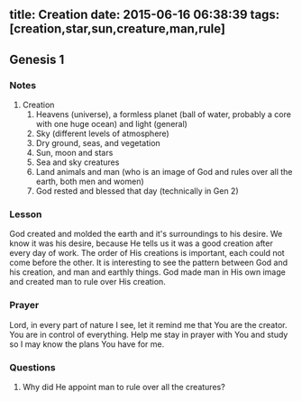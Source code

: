 title: Creation
date: 2015-06-16 06:38:39
tags: [creation,star,sun,creature,man,rule]
---

## Genesis 1

### Notes

1. Creation
	1. Heavens (universe), a formless planet (ball of water, probably a core with one huge ocean) and light (general)
	2. Sky (different levels of atmosphere)
	3. Dry ground, seas, and vegetation
	4. Sun, moon and stars
	5. Sea and sky creatures
	6. Land animals and man (who is an image of God and rules over all the earth, both men and women)
	7. God rested and blessed that day (technically in Gen 2)

### Lesson

God created and molded the earth and it's surroundings to his desire. We know it was his desire, because He tells us it was a good creation after every day of work. The order of His creations is important, each could not come before the other. It is interesting to see the pattern between God and his creation, and man and earthly things. God made man in His own image and created man to rule over His creation.

### Prayer

Lord, in every part of nature I see, let it remind me that You are the creator. You are in control of everything. Help me stay in prayer with You and study so I may know the plans You have for me.

### Questions

1. Why did He appoint man to rule over all the creatures?
